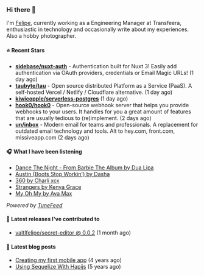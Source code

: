 ### Hi there 👋

I'm [Felipe](https://felipevm.com), currently working as a Engineering Manager at Transfeera, enthusiastic in technology and occasionally write about my experiences. Also a hobby photographer.

#### ⭐ Recent Stars
- **[sidebase/nuxt-auth](https://github.com/sidebase/nuxt-auth)** - Authentication built for Nuxt 3! Easily add authentication via OAuth providers, credentials or Email Magic URLs! (1 day ago)
- **[taubyte/tau](https://github.com/taubyte/tau)** - Open source distributed Platform as a Service (PaaS). A self-hosted Vercel / Netlify / Cloudflare alternative. (1 day ago)
- **[kiwicopple/serverless-postgres](https://github.com/kiwicopple/serverless-postgres)** (1 day ago)
- **[hook0/hook0](https://github.com/hook0/hook0)** - Open-source webhook server that helps you provide webhooks to your users. It handles for you a great amount of features that are usually tedious to (re)implement. (2 days ago)
- **[un/inbox](https://github.com/un/inbox)** - Modern email for teams and professionals. A replacement for outdated email technology and tools. Alt to hey.com, front.com, missiveapp.com (2 days ago)

#### 🎧 What I have been listening
- [Dance The Night - From Barbie The Album by Dua Lipa](https://open.spotify.com/track/1vYXt7VSjH9JIM5oRRo7vA)
- [Austin (Boots Stop Workin&#39;) by Dasha](https://open.spotify.com/track/2uqYupMHANxnwgeiXTZXzd)
- [360 by Charli xcx](https://open.spotify.com/track/4w2GLmK2wnioVnb5CPQeex)
- [Strangers by Kenya Grace](https://open.spotify.com/track/5mjYQaktjmjcMKcUIcqz4s)
- [My Oh My by Ava Max](https://open.spotify.com/track/377uEWjxVKksQDlwDqaIfx)

_Powered by [TuneFeed](https://tunefeed.app?ref=valtlfelipe-gh-profile)_ 

#### 🚀 Latest releases I've contributed to


- [valtlfelipe/secret-editor @ 0.0.2](https://github.com/valtlfelipe/secret-editor/releases/tag/0.0.2) (1 month ago)

#### 📄 Latest blog posts
- [Creating my first mobile app](https://felipevm.com/posts/creating-my-first-mobile-app/) (4 years ago)
- [Using Sequelize With Hapijs](https://felipevm.com/posts/using-sequelize-with-hapijs/) (5 years ago)
